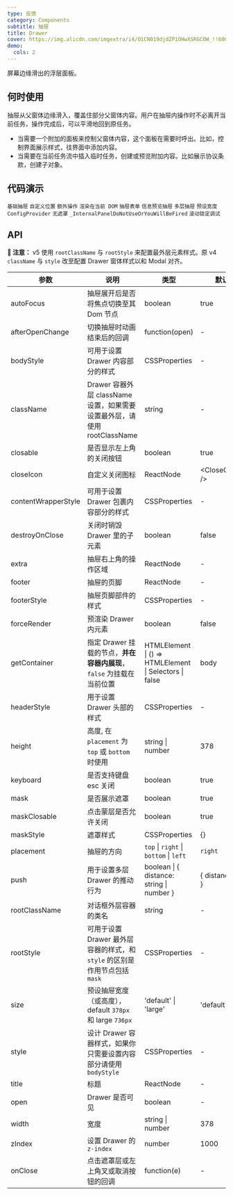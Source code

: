 ```yaml
---
type: 反馈
category: Components
subtitle: 抽屉
title: Drawer
cover: https://img.alicdn.com/imgextra/i4/O1CN019djdZP1OHwXSRGCOW_!!6000000001681-55-tps-161-117.svg
demo:
  cols: 2
---
```


屏幕边缘滑出的浮层面板。

## 何时使用

抽屉从父窗体边缘滑入，覆盖住部分父窗体内容。用户在抽屉内操作时不必离开当前任务，操作完成后，可以平滑地回到原任务。

- 当需要一个附加的面板来控制父窗体内容，这个面板在需要时呼出。比如，控制界面展示样式，往界面中添加内容。
- 当需要在当前任务流中插入临时任务，创建或预览附加内容。比如展示协议条款，创建子对象。

## 代码演示

<code src="./demo/basic-right.tsx">基础抽屉</code>
<code src="./demo/placement.tsx">自定义位置</code>
<code src="./demo/extra.tsx">额外操作</code>
<code src="./demo/render-in-current.tsx">渲染在当前 DOM</code>
<code src="./demo/form-in-drawer.tsx">抽屉表单</code>
<code src="./demo/user-profile.tsx">信息预览抽屉</code>
<code src="./demo/multi-level-drawer.tsx">多层抽屉</code>
<code src="./demo/size.tsx">预设宽度</code>
<code src="./demo/config-provider.tsx">ConfigProvider</code>
<code src="./demo/no-mask.tsx">无遮罩</code>
<code src="./demo/render-panel.tsx">\_InternalPanelDoNotUseOrYouWillBeFired</code>
<code src="./demo/scroll-debug.tsx">滚动锁定调试</code>

## API

**🚨 注意：** v5 使用 `rootClassName` 与 `rootStyle` 来配置最外层元素样式。原 v4 `className` 与 `style` 改至配置 Drawer 窗体样式以和 Modal 对齐。

| 参数                | 说明                                                                       | 类型                                                   | 默认值               | 版本   |
| ------------------- | -------------------------------------------------------------------------- | ------------------------------------------------------ | -------------------- | ------ |
| autoFocus           | 抽屉展开后是否将焦点切换至其 Dom 节点                                      | boolean                                                | true                 | 4.17.0 |
| afterOpenChange     | 切换抽屉时动画结束后的回调                                                 | function(open)                                         | -                    |        |
| bodyStyle           | 可用于设置 Drawer 内容部分的样式                                           | CSSProperties                                          | -                    |        |
| className           | Drawer 容器外层 className 设置，如果需要设置最外层，请使用 rootClassName   | string                                                 | -                    |        |
| closable            | 是否显示左上角的关闭按钮                                                   | boolean                                                | true                 |        |
| closeIcon           | 自定义关闭图标                                                             | ReactNode                                              | &lt;CloseOutlined /> |        |
| contentWrapperStyle | 可用于设置 Drawer 包裹内容部分的样式                                       | CSSProperties                                          | -                    |        |
| destroyOnClose      | 关闭时销毁 Drawer 里的子元素                                               | boolean                                                | false                |        |
| extra               | 抽屉右上角的操作区域                                                       | ReactNode                                              | -                    | 4.17.0 |
| footer              | 抽屉的页脚                                                                 | ReactNode                                              | -                    |        |
| footerStyle         | 抽屉页脚部件的样式                                                         | CSSProperties                                          | -                    |        |
| forceRender         | 预渲染 Drawer 内元素                                                       | boolean                                                | false                |        |
| getContainer        | 指定 Drawer 挂载的节点，**并在容器内展现**，`false` 为挂载在当前位置       | HTMLElement \| () => HTMLElement \| Selectors \| false | body                 |        |
| headerStyle         | 用于设置 Drawer 头部的样式                                                 | CSSProperties                                          | -                    |        |
| height              | 高度, 在 `placement` 为 `top` 或 `bottom` 时使用                           | string \| number                                       | 378                  |        |
| keyboard            | 是否支持键盘 esc 关闭                                                      | boolean                                                | true                 |        |
| mask                | 是否展示遮罩                                                               | boolean                                                | true                 |        |
| maskClosable        | 点击蒙层是否允许关闭                                                       | boolean                                                | true                 |        |
| maskStyle           | 遮罩样式                                                                   | CSSProperties                                          | {}                   |        |
| placement           | 抽屉的方向                                                                 | `top` \| `right` \| `bottom` \| `left`                 | `right`              |        |
| push                | 用于设置多层 Drawer 的推动行为                                             | boolean \| { distance: string \| number }              | { distance: 180 }    | 4.5.0+ |
| rootClassName       | 对话框外层容器的类名                                                       | string                                                 | -                    |        |
| rootStyle           | 可用于设置 Drawer 最外层容器的样式，和 `style` 的区别是作用节点包括 `mask` | CSSProperties                                          | -                    |        |
| size                | 预设抽屉宽度（或高度），default `378px` 和 large `736px`                   | 'default' \| 'large'                                   | 'default'            | 4.17.0 |
| style               | 设计 Drawer 容器样式，如果你只需要设置内容部分请使用 `bodyStyle`           | CSSProperties                                          | -                    |        |
| title               | 标题                                                                       | ReactNode                                              | -                    |        |
| open                | Drawer 是否可见                                                            | boolean                                                | -                    |
| width               | 宽度                                                                       | string \| number                                       | 378                  |        |
| zIndex              | 设置 Drawer 的 `z-index`                                                   | number                                                 | 1000                 |        |
| onClose             | 点击遮罩层或左上角叉或取消按钮的回调                                       | function(e)                                            | -                    |        |
